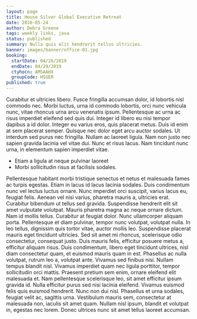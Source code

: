 ```yaml
---
layout: page
title: House Silver Global Executive Retreat
date: 2016-05-24
author: Debra Greene
tags: weekly links, java
status: published
summary: Nulla quis elit hendrerit tellus ultricies.
banner: images/banner/office-01.jpg
booking:
  startDate: 04/26/2019
  endDate: 04/29/2019
  ctyhocn: AMSAAHX
  groupCode: HSGER
published: true
---
```

Curabitur et ultricies libero. Fusce fringilla accumsan dolor, id lobortis nisl commodo nec. Morbi luctus, urna id commodo lobortis, orci nunc vehicula nunc, vitae rhoncus urna arcu venenatis ipsum. Pellentesque ac urna ac risus imperdiet eleifend sed quis dui. Integer id libero eu nisi tempor dapibus a id dolor. Integer eu varius eros, quis placerat metus. Duis id enim at sem placerat semper. Quisque nec dolor eget arcu auctor sodales. Ut interdum sed purus nec fringilla. Nullam ac laoreet ligula. Nam non justo nec sapien gravida lacinia vel vitae dui. Nunc et risus lacus. Nam tincidunt nunc urna, in elementum sapien imperdiet vitae.

* Etiam a ligula at neque pulvinar laoreet
* Morbi sollicitudin risus at facilisis sodales.

Pellentesque habitant morbi tristique senectus et netus et malesuada fames ac turpis egestas. Etiam in lacus id lacus lacinia sodales. Duis condimentum nunc vel lectus luctus ornare. Nunc imperdiet orci suscipit, varius lacus eu, feugiat felis. Aenean vel nisi varius, pharetra mauris a, ultricies erat. Curabitur bibendum ut tellus sed gravida. Suspendisse hendrerit elit sit amet vulputate volutpat. Mauris pharetra magna ac neque ornare dictum. Nam id mollis tellus. Curabitur at feugiat dolor. Nunc ullamcorper aliquam porta. Pellentesque et diam pulvinar, tempor nunc volutpat, volutpat nulla. In leo tellus, dignissim quis tortor vitae, auctor mollis leo. Suspendisse placerat mauris eget tincidunt ultricies. Sed sit amet mi rhoncus, scelerisque odio consectetur, consequat justo.
Duis mauris felis, efficitur posuere metus a, efficitur aliquam risus. Duis condimentum, libero eget tincidunt ultrices, nisl diam consectetur quam, et euismod mauris quam in est. Phasellus ac nulla volutpat, rutrum leo a, volutpat ante. Vivamus sed finibus nisi. Nullam tempus blandit nisl. Vivamus imperdiet quam nec ligula porttitor, tempor sollicitudin orci mattis. Praesent pretium sem enim, ornare eleifend elit malesuada et. Nam pellentesque scelerisque leo, sit amet efficitur ipsum gravida id. Nulla efficitur purus sed nisi lacinia eleifend. Vivamus euismod felis quis euismod hendrerit. Nunc non dui nisl. Phasellus et urna sodales, feugiat velit ac, sagittis urna. Vestibulum mauris sem, consectetur at malesuada non, iaculis sit amet quam. Nullam nisl ipsum, blandit et volutpat in, egestas nec lorem. Donec ultrices nunc sit amet tellus laoreet accumsan.
